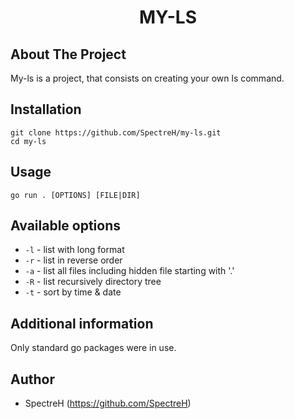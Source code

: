 <h1 align="center">MY-LS</h1>

## About The Project
My-ls is a project, that consists on creating your own ls command.

## Installation
```
git clone https://github.com/SpectreH/my-ls.git
cd my-ls
```

## Usage
```
go run . [OPTIONS] [FILE|DIR]
```

## Available options

* <code>-l</code> - list with long format
* <code>-r</code> - list in reverse order
* <code>-a</code> - list all files including hidden file starting with '.'
* <code>-R</code> - list recursively directory tree
* <code>-t</code> - sort by time & date

## Additional information

Only standard go packages were in use.

## Author

* SpectreH (https://github.com/SpectreH)
